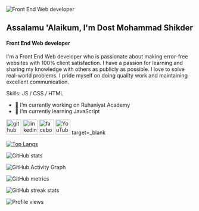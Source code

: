 ![Front End Web developer](https://scontent.fdac33-1.fna.fbcdn.net/v/t39.30808-6/271869031_960452121538917_3184168470230813039_n.png?_nc_cat=107&ccb=1-5&_nc_sid=e3f864&_nc_ohc=yFRaqScyRNQAX-9Q3zm&_nc_ht=scontent.fdac33-1.fna&oh=00_AT-VeKrnJ1l2VPSSI-OIi215F8U1fAfZpFvIz-TPsTLpLQ&oe=61FA89AA)
## Assalamu 'Alaikum, I'm Dost Mohammad Shikder
#### Front End Web developer
I'm a Front End Web developer who is passionate about making error-free websites with 100% client satisfaction. I have a passion for learning and sharing my knowledge with others as publicly as possible. I love to solve real-world problems. I pride myself on doing quality work and maintaining excellent communication. 

Skills: JS / CSS / HTML

- 🔭 I’m currently working on Ruhaniyat Academy 
- 🌱 I’m currently learning JavaScript 


[<img src='https://cdn.jsdelivr.net/npm/simple-icons@3.0.1/icons/github.svg' alt='github' height='40'>](https://github.com/dmshikder)  [<img src='https://cdn.jsdelivr.net/npm/simple-icons@3.0.1/icons/linkedin.svg' alt='linkedin' height='40'>](https://www.linkedin.com/in/dmshikder/)  [<img src='https://cdn.jsdelivr.net/npm/simple-icons@3.0.1/icons/facebook.svg' alt='facebook' height='40'>](https://www.facebook.com/dmshikder21)  [<img src='https://cdn.jsdelivr.net/npm/simple-icons@3.0.1/icons/youtube.svg' alt='YouTube' height='40'>](https://www.youtube.com/c/dostmohammadshikder) target=_blank  

[![Top Langs](https://github-readme-stats.vercel.app/api/top-langs/?username=dmshikder)](https://github.com/anuraghazra/github-readme-stats)

![GitHub stats](https://github-readme-stats.vercel.app/api?username=dmshikder&show_icons=true)  

![GitHub Activity Graph](https://activity-graph.herokuapp.com/graph?username=dmshikder)  

![GitHub metrics](https://metrics.lecoq.io/dmshikder)  

![GitHub streak stats](https://github-readme-streak-stats.herokuapp.com/?user=dmshikder)  

![Profile views](https://gpvc.arturio.dev/dmshikder)  
